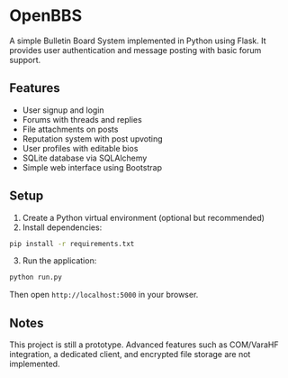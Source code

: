# OpenBBS

A simple Bulletin Board System implemented in Python using Flask. It provides user authentication and message posting with basic forum support.

## Features

- User signup and login
- Forums with threads and replies
- File attachments on posts
- Reputation system with post upvoting
- User profiles with editable bios
- SQLite database via SQLAlchemy
- Simple web interface using Bootstrap

## Setup

1. Create a Python virtual environment (optional but recommended)
2. Install dependencies:

```bash
pip install -r requirements.txt
```

3. Run the application:

```bash
python run.py
```

Then open `http://localhost:5000` in your browser.

## Notes

This project is still a prototype. Advanced features such as COM/VaraHF integration, a dedicated client, and encrypted file storage are not implemented.

